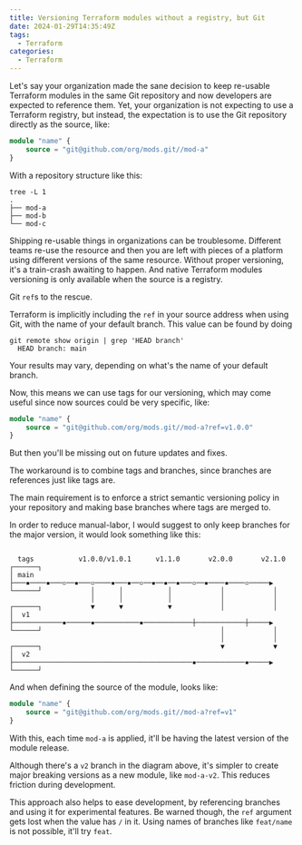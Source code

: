 ```yaml
---
title: Versioning Terraform modules without a registry, but Git
date: 2024-01-29T14:35:49Z
tags:
  - Terraform
categories:
  - Terraform
---
```


Let's say your organization made the sane decision to keep re-usable Terraform modules in the same Git repository and now developers are expected to reference them. Yet, your organization is not expecting to use a Terraform registry, but instead, the expectation is to use the Git repository directly as the source, like:

```terraform
module "name" {
    source = "git@github.com/org/mods.git//mod-a"
}
```

With a repository structure like this:

```console
tree -L 1
.
├── mod-a
├── mod-b
└── mod-c
```

Shipping re-usable things in organizations can be troublesome. Different teams re-use the resource and then you are left with pieces of a platform using different versions of the same resource. Without proper versioning, it's a train-crash awaiting to happen. And native Terraform modules versioning is only available when the source is a registry.

Git `ref`s to the rescue.

Terraform is implicitly including the `ref` in your source address when using Git, with the name of your default branch. This value can be found by doing

```console
git remote show origin | grep 'HEAD branch'
  HEAD branch: main
```

Your results may vary, depending on what's the name of your default branch.

Now, this means we can use tags for our versioning, which may come useful since now sources could be very specific, like:

```terraform
module "name" {
    source = "git@github.com/org/mods.git//mod-a?ref=v1.0.0"
}
```

But then you'll be missing out on future updates and fixes.

The workaround is to combine tags and branches, since branches are references just like tags are.

The main requirement is to enforce a strict semantic versioning policy in your repository and making base branches where tags are merged to.

In order to reduce manual-labor, I would suggest to only keep branches for the major version, it would look something like this:

```

  tags           v1.0.0/v1.0.1      v1.1.0       v2.0.0       v2.1.0
┌──────┐
│ main ├───▪────▪───▫──▪───▫────▪───▪──▫──▪──▪──▪───▫──▪────▪────▫─────▶
└──────┘            │      │           │            │            │
                    │      │           │            │            │
┌──────┐            ▼      ▼           ▼            │            │
│  v1  ├────────────▪──────▪───────────▪────────────┼────────────┼─────▶
└──────┘                                            │            │
                                                    │            │
┌──────┐                                            ▼            ▼
│  v2  ├────────────────────────────────────────────▪────────────▪─────▶
└──────┘
```

And when defining the source of the module, looks like:

```terraform
module "name" {
    source = "git@github.com/org/mods.git//mod-a?ref=v1"
}
```

With this, each time `mod-a` is applied, it'll be having the latest version of the module release.

Although there's a `v2` branch in the diagram above, it's simpler to create major breaking versions as a new module, like `mod-a-v2`. This reduces friction during development.

This approach also helps to ease development, by referencing branches and using it for experimental features. Be warned though, the `ref` argument gets lost when the value has `/` in it. Using names of branches like `feat/name` is not possible, it'll try `feat`.
